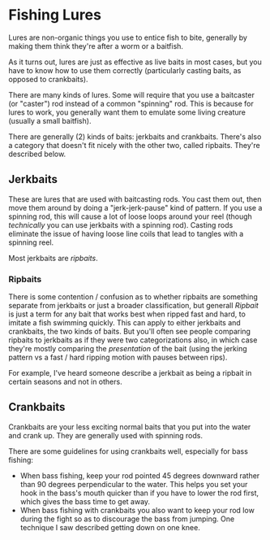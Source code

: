 # Fishing Lures

Lures are non-organic things you use to entice fish to bite, generally by making them think
they're after a worm or a baitfish.

As it turns out, lures are just as effective as live baits in most cases, but you have to know
how to use them correctly (particularly casting baits, as opposed to crankbaits).

There are many kinds of lures. Some will require that you use a baitcaster (or "caster") rod
instead of a common "spinning" rod. This is because for lures to work, you generally want them
to emulate some living creature (usually a small baitfish).

There are generally (2) kinds of baits: jerkbaits and crankbaits. There's also a category that
doesn't fit nicely with the other two, called ripbaits. They're described below.

## Jerkbaits

These are lures that are used with baitcasting rods. You cast them out, then move them around by
doing a "jerk-jerk-pause" kind of pattern. If you use a spinning rod, this will cause a lot of
loose loops around your reel (though _technically_ you can use jerkbaits with a spinning rod).
Casting rods eliminate the issue of having loose line coils that lead to tangles with a
spinning reel.

Most jerkbaits are _ripbaits_.

### Ripbaits

There is some contention / confusion as to whether ripbaits are something separate from jerkbaits
or just a broader classification, but generall _Ripbait_ is just a term for any bait that works
best when ripped fast and hard, to imitate a fish swimming quickly. This can apply to either
jerkbaits and crankbaits, the two kinds of baits. But you'll often see people comparing ripbaits
to jerkbaits as if they were two categorizations also, in which case they're mostly comparing the
_presentation_ of the bait (using the jerking pattern vs a fast / hard ripping motion with pauses
between rips).

For example, I've heard someone describe a jerkbait as being a ripbait in certain seasons
and not in others.

## Crankbaits

Crankbaits are your less exciting normal baits that you put into the water and crank up.
They are generally used with spinning rods.

There are some guidelines for using crankbaits well, especially for bass fishing:

* When bass fishing, keep your rod pointed 45 degrees downward rather than 90 degrees perpendicular
to the water. This helps you set your hook in the bass's mouth quicker than if you have to lower the
rod first, which gives the bass time to get away.
* When bass fishing with crankbaits you also want to keep your rod low during the fight so as to
discourage the bass from jumping. One technique I saw described getting down on one knee.
